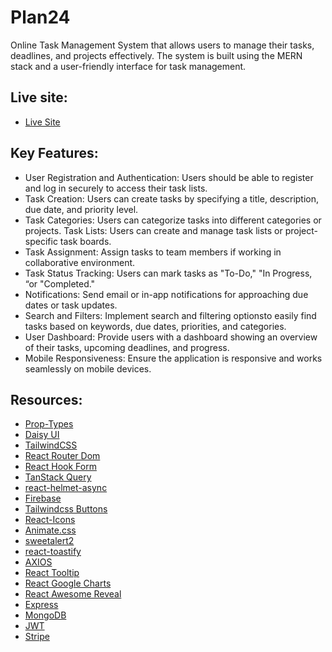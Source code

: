 # Plan24

Online Task Management System that allows users to manage their tasks, deadlines, and projects effectively. The system is built using the MERN stack and a user-friendly interface for task management.

## Live site:

- [Live Site](https://smd-plan24.netlify.app)

## Key Features:

- User Registration and Authentication: Users should be able to register and log in securely to access their task lists.
- Task Creation: Users can create tasks by specifying a title, description, due date, and priority level.
- Task Categories: Users can categorize tasks into different categories or projects. Task Lists: Users can create and manage task lists or project-specific task boards.
- Task Assignment: Assign tasks to team members if working in collaborative environment.
- Task Status Tracking: Users can mark tasks as "To-Do," "In Progress, “or "Completed."
- Notifications: Send email or in-app notifications for approaching due dates or task updates.
- Search and Filters: Implement search and filtering optionsto easily find tasks based on keywords, due dates, priorities, and categories.
- User Dashboard: Provide users with a dashboard showing an overview of their tasks, upcoming deadlines, and progress.
- Mobile Responsiveness: Ensure the application is responsive and works seamlessly on mobile devices.

## Resources:

- [Prop-Types](https://www.npmjs.com/package/prop-types)
- [Daisy UI](https://daisyui.com/)
- [TailwindCSS](https://tailwindcss.com/)
- [React Router Dom](https://reactrouter.com/en/main)
- [React Hook Form](https://react-hook-form.com/)
- [TanStack Query](https://www.npmjs.com/package/@tanstack/react-query)
- [react-helmet-async](https://www.npmjs.com/package/react-helmet-async)
- [Firebase](https://console.firebase.google.com)
- [Tailwindcss Buttons](https://devdojo.com/tailwindcss/buttons)
- [React-Icons](https://react-icons.github.io/react-icons/)
- [Animate.css](https://animate.style/)
- [sweetalert2](https://sweetalert2.github.io/#download)
- [react-toastify](https://www.npmjs.com/package/react-toastify)
- [AXIOS](https://axios-http.com/docs/intro)
- [React Tooltip](https://react-tooltip.com)
- [React Google Charts](https://www.react-google-charts.com)
- [React Awesome Reveal](https://www.npmjs.com/package/react-awesome-reveal)
- [Express](https://expressjs.com)
- [MongoDB](https://cloud.mongodb.com)
- [JWT](https://jwt.io/libraries?language=Node.js)
- [Stripe](https://docs.stripe.com/checkout/quickstart?client=react&lang=node)
